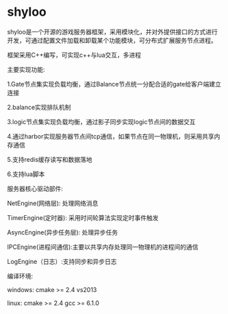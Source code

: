 # shyloo
shyloo是一个开源的游戏服务器框架，采用模块化，并对外提供接口的方式进行开发，可通过配置文件加载和卸载某个功能模块，可分布式扩展服务节点进程。

框架采用C++编写，可实现c++与lua交互，多进程

主要实现功能:

1.Gate节点集实现负载均衡，通过Balance节点统一分配合适的gate给客户端建立连接

2.balance实现排队机制

3.logic节点集实现负载均衡，通过影子同步实现logic节点间的数据交互

4.通过harbor实现服务器节点间tcp通信，如果节点在同一物理机，则采用共享内存通信

5.支持redis缓存读写和数据落地

6.支持lua脚本

服务器核心驱动部件:

NetEngine(网络层): 处理网络消息

TimerEngine(定时器): 采用时间轮算法实现定时事件触发

AsyncEngine(异步任务层): 处理异步任务

IPCEngine(进程间通信):主要以共享内存处理同一物理机的进程间的通信

LogEngine（日志）:支持同步和异步日志

编译环境:

windows: cmake >= 2.4 vs2013

linux: cmake >= 2.4   gcc >= 6.1.0






